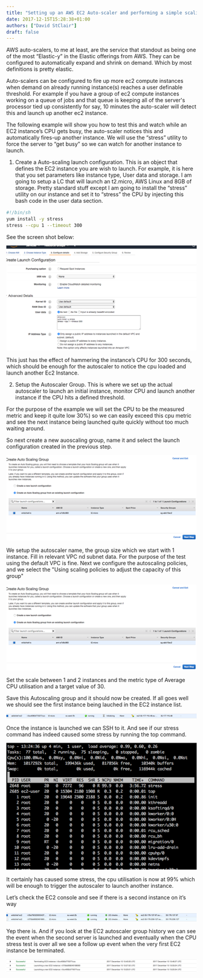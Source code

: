 ```yaml
---
title: "Setting up an AWS EC2 Auto-scaler and performing a simple scaling up event."
date: 2017-12-15T15:28:38+01:00
authors: ["David StClair"]
draft: false
---
```

AWS auto-scalers, to me at least, are the service that standout as being one of the most “Elastic-y” in the Elastic offerings from AWS. They can be configured to automatically expand and shrink on demand.  Which by most definitions is pretty elastic. 

Auto-scalers can be configured to fire up more ec2 compute instances when demand on already running instance(s) reaches a user definable threshold.  For example if you have a group of ec2 compute instances working on a queue of jobs and that queue is keeping all of the server's processor tied up consistently for say, 10 minutes the auto-scaler will detect this and launch up another ec2 instance.

The following example will show you how to test this and watch while an EC2 instance’s CPU gets busy, the auto-scaler notices this and  automatically fires-up another instance. We will use the “stress” utility to  force the server to “get busy” so we can watch for another instance to launch.

1. Create a Auto-scaling launch configuration.  This is an object that defines the EC2 instance you are wish to launch. For example, it is here that you set parameters like instance type, User data and storage.  I am going to setup a LC that will launch an t2.micro, AWS Linux and 8GB of storage.  Pretty standard stuff except I am  going to install the “stress” utility on our instance and set it to “stress” the CPU by injecting this bash code in the user data section.

```bash
#!/bin/sh
yum install -y stress
stress --cpu 1 --timeout 300
```

See the screen shot below:

![Create Launch Configuration](Screen-Shot-2017-12-15.png)

This just has the effect of hammering the instance’s CPU for 300 seconds, which should be enough for the autoscaler to notice the cpu loaded and launch another Ec2 Instance.

2. Setup the Autoscaler Group.  This is where we set up the actual autoscaler to launch an initial instance, monitor  CPU and launch another instance if the CPU hits a defined threshold.

For the purpose of the example we will set the CPU to be the measured metric and keep it quite low 30%) so we can easily exceed this cpu metric and see the next instance being launched quite quickly without too much waiting around.

So next create a new auoscaling group, name it and select the launch configuration created in the previous step.

![Create Launch Configuration](Screen-Shot-2017-12-15-at-12.33.01.png)

We setup the autoscaler name, the group size which we start with 1 instance. Fill in relevant VPC nd subnet data. For the purpose of the test using the default VPC is fine.
Next we configure the autoscaling policies, and we select the "Using scaling policies to adjust the capacity of this group"

![Create Launch Configuration](Screen-Shot-2017-12-15-at-12.33.01.png)

Set the scale between 1 and 2 instances and the metric type of Average CPU utilisation and a target value of 30.

Save this Autoscaling group and it should now be created. If all goes well we should see the first instance being lauched in the EC2 instance list.

![First instance](Screen-Shot-2017-12-15-at-13.21.30.png)

Once the instance is launched we can SSH to it. And see if our stress command has indeed caused some stress by running the top command.

![Top Stress](Screen-Shot-2017-12-15-at-13.24.29.png)

It certainly has caused some stress, the cpu utilisation is now at 99% which will be enough to trigger the autoscaler to launch another instance.

Let’s check the EC2 console and see if there is a second instance on it’s way

![Launched second instance](Screen-Shot-2017-12-15-at-14.38.29.png)

Yep there is. And if you look at the EC2 autoscaler group history we can see the event when the second server is launched and eventually when the CPU stress test is over all we see a follow up event when the very first EC2 instance be terminated.

![terminated instance](Screen-Shot-2017-12-15-at-14.48.45.png)
